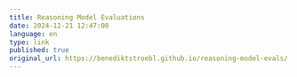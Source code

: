 ```yaml
--- 
title: Reasoning Model Evaluations
date: 2024-12-21 12:47:00
language: en
type: link
published: true
original_url: https://benediktstroebl.github.io/reasoning-model-evals/
---
```

